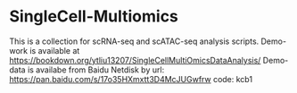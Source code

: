 # SingleCell-Multiomics

This is a collection for scRNA-seq and scATAC-seq analysis scripts. 
Demo-work is available at https://bookdown.org/ytliu13207/SingleCellMultiOmicsDataAnalysis/
Demo-data is availabe from Baidu Netdisk by url: https://pan.baidu.com/s/17o35HXmxtt3D4McJUGwfrw code: kcb1 

